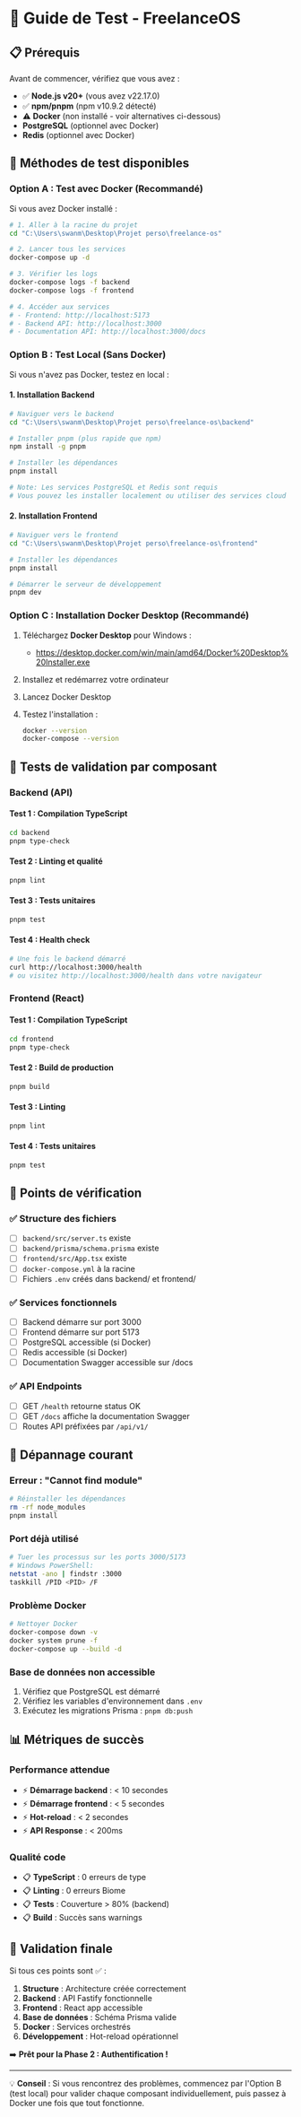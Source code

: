 # 🧪 Guide de Test - FreelanceOS

## 📋 Prérequis

Avant de commencer, vérifiez que vous avez :
- ✅ **Node.js v20+** (vous avez v22.17.0)
- ✅ **npm/pnpm** (npm v10.9.2 détecté)
- ⚠️ **Docker** (non installé - voir alternatives ci-dessous)
- **PostgreSQL** (optionnel avec Docker)
- **Redis** (optionnel avec Docker)

## 🚀 Méthodes de test disponibles

### **Option A : Test avec Docker (Recommandé)**

Si vous avez Docker installé :
```bash
# 1. Aller à la racine du projet
cd "C:\Users\swanm\Desktop\Projet perso\freelance-os"

# 2. Lancer tous les services
docker-compose up -d

# 3. Vérifier les logs
docker-compose logs -f backend
docker-compose logs -f frontend

# 4. Accéder aux services
# - Frontend: http://localhost:5173
# - Backend API: http://localhost:3000
# - Documentation API: http://localhost:3000/docs
```

### **Option B : Test Local (Sans Docker)**

Si vous n'avez pas Docker, testez en local :

#### **1. Installation Backend**
```bash
# Naviguer vers le backend
cd "C:\Users\swanm\Desktop\Projet perso\freelance-os\backend"

# Installer pnpm (plus rapide que npm)
npm install -g pnpm

# Installer les dépendances
pnpm install

# Note: Les services PostgreSQL et Redis sont requis
# Vous pouvez les installer localement ou utiliser des services cloud
```

#### **2. Installation Frontend**
```bash
# Naviguer vers le frontend
cd "C:\Users\swanm\Desktop\Projet perso\freelance-os\frontend"

# Installer les dépendances
pnpm install

# Démarrer le serveur de développement
pnpm dev
```

### **Option C : Installation Docker Desktop (Recommandé)**

1. Téléchargez **Docker Desktop** pour Windows :
   - https://desktop.docker.com/win/main/amd64/Docker%20Desktop%20Installer.exe

2. Installez et redémarrez votre ordinateur

3. Lancez Docker Desktop

4. Testez l'installation :
   ```bash
   docker --version
   docker-compose --version
   ```

## 🔧 Tests de validation par composant

### **Backend (API)**

#### Test 1 : Compilation TypeScript
```bash
cd backend
pnpm type-check
```

#### Test 2 : Linting et qualité
```bash
pnpm lint
```

#### Test 3 : Tests unitaires
```bash
pnpm test
```

#### Test 4 : Health check
```bash
# Une fois le backend démarré
curl http://localhost:3000/health
# ou visitez http://localhost:3000/health dans votre navigateur
```

### **Frontend (React)**

#### Test 1 : Compilation TypeScript
```bash
cd frontend
pnpm type-check
```

#### Test 2 : Build de production
```bash
pnpm build
```

#### Test 3 : Linting
```bash
pnpm lint
```

#### Test 4 : Tests unitaires
```bash
pnpm test
```

## 🎯 Points de vérification

### ✅ **Structure des fichiers**
- [ ] `backend/src/server.ts` existe
- [ ] `backend/prisma/schema.prisma` existe
- [ ] `frontend/src/App.tsx` existe
- [ ] `docker-compose.yml` à la racine
- [ ] Fichiers `.env` créés dans backend/ et frontend/

### ✅ **Services fonctionnels**
- [ ] Backend démarre sur port 3000
- [ ] Frontend démarre sur port 5173
- [ ] PostgreSQL accessible (si Docker)
- [ ] Redis accessible (si Docker)
- [ ] Documentation Swagger accessible sur /docs

### ✅ **API Endpoints**
- [ ] GET `/health` retourne status OK
- [ ] GET `/docs` affiche la documentation Swagger
- [ ] Routes API préfixées par `/api/v1/`

## 🐛 Dépannage courant

### **Erreur : "Cannot find module"**
```bash
# Réinstaller les dépendances
rm -rf node_modules
pnpm install
```

### **Port déjà utilisé**
```bash
# Tuer les processus sur les ports 3000/5173
# Windows PowerShell:
netstat -ano | findstr :3000
taskkill /PID <PID> /F
```

### **Problème Docker**
```bash
# Nettoyer Docker
docker-compose down -v
docker system prune -f
docker-compose up --build -d
```

### **Base de données non accessible**
1. Vérifiez que PostgreSQL est démarré
2. Vérifiez les variables d'environnement dans `.env`
3. Exécutez les migrations Prisma : `pnpm db:push`

## 📊 Métriques de succès

### **Performance attendue**
- ⚡ **Démarrage backend** : < 10 secondes
- ⚡ **Démarrage frontend** : < 5 secondes
- ⚡ **Hot-reload** : < 2 secondes
- ⚡ **API Response** : < 200ms

### **Qualité code**
- 📋 **TypeScript** : 0 erreurs de type
- 📋 **Linting** : 0 erreurs Biome
- 📋 **Tests** : Couverture > 80% (backend)
- 📋 **Build** : Succès sans warnings

## 🎉 Validation finale

Si tous ces points sont ✅ :
1. **Structure** : Architecture créée correctement
2. **Backend** : API Fastify fonctionnelle
3. **Frontend** : React app accessible
4. **Base de données** : Schéma Prisma valide
5. **Docker** : Services orchestrés
6. **Développement** : Hot-reload opérationnel

➡️ **Prêt pour la Phase 2 : Authentification !**

---

💡 **Conseil** : Si vous rencontrez des problèmes, commencez par l'Option B (test local) pour valider chaque composant individuellement, puis passez à Docker une fois que tout fonctionne.